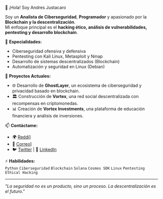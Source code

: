 👋 ¡Hola! Soy Andres Justacaro  

Soy un **Analista de Ciberseguridad**, **Programador** y apasionado por la **Blockchain y la descentralización**.  
Mi enfoque principal es el **hacking ético, análisis de vulnerabilidades, pentesting y desarrollo blockchain**.  

🔹 **Especialidades:**  
- Ciberseguridad ofensiva y defensiva  
- Pentesting con Kali Linux, Metasploit y Nmap  
- Desarrollo de sistemas descentralizados (Blockchain)  
- Automatización y seguridad en Linux (Debian)  

🚀 **Proyectos Actuales:**  
- 🌐 Desarrollo de **GhostLayer**, un ecosistema de ciberseguridad y privacidad basado en blockchain.  
- 🏛 Construcción de **Vortex**, una red social descentralizada con recompensas en criptomonedas.  
- 📊 Creación de **Vortex Investments**, una plataforma de educación financiera y análisis de inversiones.  

📫 **Contáctame:**  
- 🌍 [Reddi](thttps://reddit.com/AndresJustacaro)]  
- 📩 [Correo](andresjustacaro1992@outlook.com)]  
- 🐦 [Twitter](https://twitter.com/AndresJustacaro) | 🔗 [LinkedIn](https://linkedin.com/in/AndresJutacaro)  

⚡ **Habilidades:**  
`Python` `Ciberseguridad` `Blockchain` `Solana` `Cosmos SDK` `Linux` `Pentesting` `Ethical Hacking`  

---
*"La seguridad no es un producto, sino un proceso. La descentralización es el futuro."*

